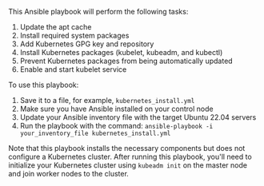 This Ansible playbook will perform the following tasks:


1. Update the apt cache
2. Install required system packages
3. Add Kubernetes GPG key and repository
4. Install Kubernetes packages (kubelet, kubeadm, and kubectl)
5. Prevent Kubernetes packages from being automatically updated
6. Enable and start kubelet service

To use this playbook:

1. Save it to a file, for example, ```kubernetes_install.yml```
2. Make sure you have Ansible installed on your control node
3. Update your Ansible inventory file with the target Ubuntu 22.04 servers
4. Run the playbook with the command: ```ansible-playbook -i your_inventory_file kubernetes_install.yml```


Note that this playbook installs the necessary components but does not configure a Kubernetes cluster. After running this playbook, you'll need to initialize your Kubernetes cluster using ```kubeadm init``` on the master node and join worker nodes to the cluster.
